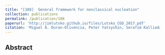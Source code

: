```yaml
---
title: "[108]  General framework for nonclassical nucleation"
collection: publications
permalink: /publication/108
paperurl: 'http://jimlutsko.github.io/files/Lutsko_CGD_2017.pdf'
citation: 'Miguel A. Duran-Olivencia, Peter Yatsyshin, Serafim Kalliadasis, and Jim Lutsko, &quot; General framework for nonclassical nucleation.&quot; <i>New J. Physics</i>. <strong> 20</strong>, 083019, (2018).'
---
```

Abstract
---
